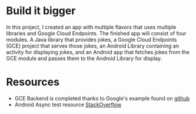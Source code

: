 # Build it bigger
In this project, I created an app with multiple flavors that uses multiple libraries and Google
Cloud Endpoints. The finished app will consist of four modules. A Java library that provides jokes, 
a Google Cloud Endpoints (GCE) project that serves those jokes, an Android Library containing an 
activity for displaying jokes, and an Android app that fetches jokes from the GCE module and passes 
them to the Android Library for display.

# Resources
- GCE Backend is completed thanks to Google's example found on [github](https://github.com/GoogleCloudPlatform/gradle-appengine-templates/tree/77e9910911d5412e5efede5fa681ec105a0f02ad/HelloEndpoints#2-connecting-your-android-app-to-the-backend)
- Android Async test resource [StackOverflow](https://stackoverflow.com/questions/2321829/android-asynctask-testing-with-android-test-framework) 
